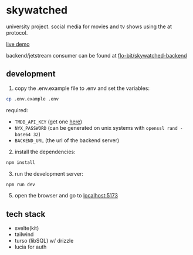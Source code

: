 # skywatched

university project. social media for movies and tv shows using the at protocol.

[live demo](https://skywatched.app/)

backend/jetstream consumer can be found at [flo-bit/skywatched-backend](https://github.com/flo-bit/skywatched-backend)

## development

1. copy the .env.example file to .env and set the variables:

```bash
cp .env.example .env
```

required:

- `TMDB_API_KEY` (get one [here](https://www.themoviedb.org/settings/api))
- `NYX_PASSWORD` (can be generated on unix systems with `openssl rand -base64 32`)
- `BACKEND_URL` (the url of the backend server)

2. install the dependencies:

```bash
npm install
```

3. run the development server:

```bash
npm run dev
```

5. open the browser and go to [localhost:5173](http://localhost:5173)

## tech stack

- svelte(kit)
- tailwind
- turso (libSQL) w/ drizzle
- lucia for auth

